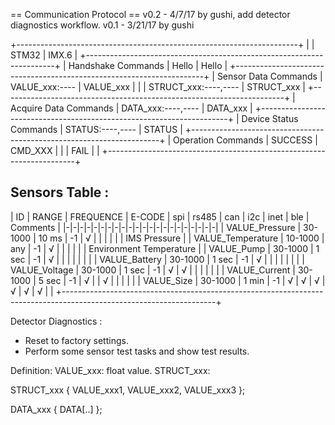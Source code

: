 == Communication Protocol ==
v0.2 - 4/7/17 by gushi, add detector diagnostics workflow.
v0.1 - 3/21/17 by gushi

+----------------------------------------------------------------------+
|                         |     STM32              |    IMX.6          |
+----------------------------------------------------------------------+
| Handshake Commands      | Hello                  | Hello             |
+----------------------------------------------------------------------+
| Sensor Data Commands    | VALUE_xxx:----         | VALUE_xxx         |
|                         | STRUCT_xxx:----,----   | STRUCT_xxx        |
+----------------------------------------------------------------------+
| Acquire Data Commands   | DATA_xxx:----,----     | DATA_xxx          |
+----------------------------------------------------------------------+
| Device Status Commands  | STATUS:----,----       | STATUS            |
+----------------------------------------------------------------------+
| Operation Commands      | SUCCESS                | CMD_XXX           |
|                         | FAIL                   |                   |
+----------------------------------------------------------------------+

Sensors Table :
---
|   ID              |  RANGE   | FREQUENCE | E-CODE | spi | rs485 | can | i2c | inet | ble |       Comments          |
|-|-|-|-|-|-|-|-|-|-|-|-|-|-|-|-|-|-|-|-|-|-|
| VALUE_Pressure    | 30-1000  |    10 ms  |  -1    |  √  |       |     |     |      |     | IMS Pressure            |
| VALUE_Temperature | 10-1000  |    any    |  -1    |  √  |       |     |     |      |     | Environment Temperature |
| VALUE_Pump        | 30-1000  |    1 sec  |  -1    |  √  |       |     |     |      |     |                         |
| VALUE_Battery     | 30-1000  |    1 sec  |  -1    |  √  |       |     |     |      |     |                         |
| VALUE_Voltage     | 30-1000  |    1 sec  |  -1    |  √  |   √   |     |     |      |     |                         |
| VALUE_Current     | 30-1000  |    5 sec  |  -1    |  √  |       |  √  |     |      |     |                         |
| VALUE_Size        | 30-1000  |    1 min  |  -1    |  √  |   √   |  √  |  √  |  √   |  √  |                         |
+--------------------------------------------------------------------------------------------------------------------+

Detector Diagnostics :
* Reset to factory settings.
* Perform some sensor test tasks and show test results.

Definition:
  VALUE_xxx: float value. 
  STRUCT_xxx:

STRUCT_xxx {
	VALUE_xxx1,
	VALUE_xxx2,
	VALUE_xxx3
};

DATA_xxx {
	DATA[..]
};
